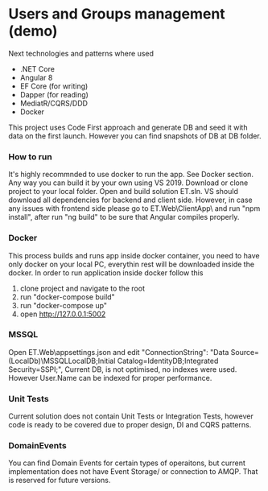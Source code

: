 # Users and Groups management (demo)
Next technologies and patterns where used
* .NET Core
* Angular 8 
* EF Core (for writing)
* Dapper (for reading)
* MediatR/CQRS/DDD
* Docker

 This project uses Code First approach and generate DB and seed it with data on the first launch. However you can find snapshots of DB at DB folder.

### How to run
It's highly recommnded to use docker to run the app. See Docker section. Any way you can build it by your own using VS 2019.
Download or clone project to your local folder. Open and build solution ET.sln. VS should download all dependencies for backend and client side. 
However, in case any issues with frontend side please go to ET.Web\ClientApp\ and run "npm install", after run "ng build" to be sure that Angular compiles properly.

### Docker
This process builds and runs app inside docker container, you need to have only docker on your local PC, everythin rest will be downloaded inside the docker.
In order to run application inside docker follow this
1. clone project and navigate to the root
2. run "docker-compose build"
3. run "docker-compose up"
4. open http://127.0.0.1:5002

### MSSQL 
 Open ET.Web\appsettings.json and edit "ConnectionString": "Data Source=(LocalDb)\\MSSQLLocalDB;Initial Catalog=IdentityDB;Integrated Security=SSPI;",
 Current DB, is not optimised, no indexes were used. However User.Name can be indexed for proper performance. 



### Unit Tests
Current solution does not contain Unit Tests or Integration Tests, however code is ready to be covered due to proper design, DI and CQRS patterns. 

### DomainEvents
You can find Domain Events for certain types of operaitons, but current implementation does not have Event Storage/ or connection to AMQP.
That is reserved for future versions. 
